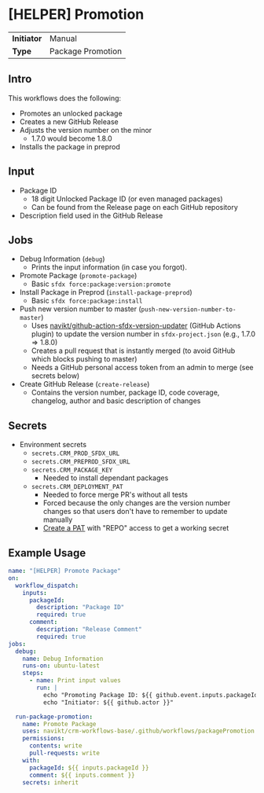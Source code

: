 # [HELPER] Promotion

|               |                   |
| ------------- | ----------------- |
| **Initiator** | Manual            |
| **Type**      | Package Promotion |

## Intro

This workflows does the following:

- Promotes an unlocked package
- Creates a new GitHub Release
- Adjusts the version number on the minor
  - 1.7.0 would become 1.8.0
- Installs the package in preprod

## Input

- Package ID
  - 18 digit Unlocked Package ID (or even managed packages)
  - Can be found from the Release page on each GitHub repository
- Description field used in the GitHub Release

## Jobs

- Debug Information (`debug`)
  - Prints the input information (in case you forgot).
- Promote Package (`promote-package`)
  - Basic `sfdx force:package:version:promote`
- Install Package in Preprod (`install-package-preprod`)
  - Basic `sfdx force:package:install`
- Push new version number to master (`push-new-version-number-to-master`)
  - Uses [navikt/github-action-sfdx-version-updater](https://github.com/navikt/github-action-sfdx-version-updater) (GitHub Actions plugin) to update the version number in `sfdx-project.json` (e.g., 1.7.0 => 1.8.0)
  - Creates a pull request that is instantly merged (to avoid GitHub which blocks pushing to master)
  - Needs a GitHub personal access token from an admin to merge (see secrets below)
- Create GitHub Release (`create-release`)
  - Contains the version number, package ID, code coverage, changelog, author and basic description of changes

## Secrets

- Environment secrets
  - `secrets.CRM_PROD_SFDX_URL`
  - `secrets.CRM_PREPROD_SFDX_URL`
  - `secrets.CRM_PACKAGE_KEY`
    - Needed to install dependant packages
  - `secrets.CRM_DEPLOYMENT_PAT`
    - Needed to force merge PR's without all tests
    - Forced because the only changes are the version number changes so that users don't have to remember to update manually
    - [Create a PAT](https://docs.github.com/en/enterprise/2.17/user/github/authenticating-to-github/creating-a-personal-access-token-for-the-command-line) with "REPO" access to get a working secret

## Example Usage

```yml
name: "[HELPER] Promote Package"
on:
  workflow_dispatch:
    inputs:
      packageId:
        description: "Package ID"
        required: true
      comment:
        description: "Release Comment"
        required: true
jobs:
  debug:
    name: Debug Information
    runs-on: ubuntu-latest
    steps:
      - name: Print input values
        run: |
          echo "Promoting Package ID: ${{ github.event.inputs.packageId }}"
          echo "Initiator: ${{ github.actor }}"

  run-package-promotion:
    name: Promote Package
    uses: navikt/crm-workflows-base/.github/workflows/packagePromotion.yml@master
    permissions:
      contents: write
      pull-requests: write
    with:
      packageId: ${{ inputs.packageId }}
      comment: ${{ inputs.comment }}
    secrets: inherit
```
